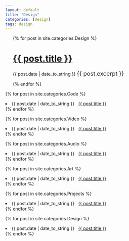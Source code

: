 ```yaml
---
layout: default
title: "Design"
categories: [Design]
tags: design
---
```


<ul>
  {% for post in site.categories.Design %}
    <h1><a href="{{ post.url }}">{{ post.title }}</a></h1>
    <span>{{ post.date | date_to_string }}</span>
     <span style="font-size: 1.3em"> {{ post.excerpt }}</span>
 
  {% endfor %}
</ul>


  {% for post in site.categories.Code %}
  <li><span>{{ post.date | date_to_string }}</span> &nbsp; <a href="{{ post.url }}">{{ post.title }}</a></li>
 {% endfor %}
 
 {% for post in site.categories.Video %}
  <li><span>{{ post.date | date_to_string }}</span> &nbsp; <a href="{{ post.url }}">{{ post.title }}</a></li>
 {% endfor %}
 
 {% for post in site.categories.Audio %}
  <li><span>{{ post.date | date_to_string }}</span> &nbsp; <a href="{{ post.url }}">{{ post.title }}</a></li>
 {% endfor %}
 
 {% for post in site.categories.Art %}
  <li><span>{{ post.date | date_to_string }}</span> &nbsp; <a href="{{ post.url }}">{{ post.title }}</a></li>
 {% endfor %}
 
 {% for post in site.categories.Projects %}
  <li><span>{{ post.date | date_to_string }}</span> &nbsp; <a href="{{ post.url }}">{{ post.title }}</a></li>
 {% endfor %}
 
 {% for post in site.categories.Design %}
  <li><span>{{ post.date | date_to_string }}</span> &nbsp; <a href="{{ post.url }}">{{ post.title }}</a></li>
 {% endfor %}
